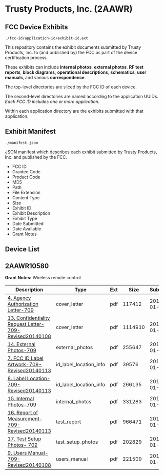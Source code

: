 # Trusty Products, Inc. (2AAWR)
## FCC Device Exhibits

```
./fcc-id/application-id/exhibit-id.ext
```

This repository contains the exhibit documents submitted by Trusty Products, Inc. to (and published by) the FCC as part of the device certification process.

These exhibits can include **internal photos**, **external photos**, **RF test reports**, **block diagrams**, **operational descriptions**, **schematics**, **user manuals**, and various **correspondence**.

The top-level directories are sliced by the FCC ID of each device.

The second-level directories are named according to the application UUIDs. *Each FCC ID includes one or more application.*

Within each application directory are the exhibits submitted with that application. 

## Exhibit Manifest

```
./manifest.json
```

JSON manifest which describes each exhibit submitted by Trusty Products, Inc. and published by the FCC.

- FCC ID
- Grantee Code
- Product Code
- MD5
- Path
- File Extension
- Content Type
- Size
- Exhibit ID
- Exhibit Description
- Exhibit Type
- Date Submitted
- Date Available
- Grant Notes

## Device List
## 2AAWR10580
**Grant Notes:** Wireless remote control

| Description | Type | Ext | Size | Submitted | Available |
| ----------- | ---- | --- | ---- | --------- | --------- |
| [4. Agency Authorization Letter-709](2AAWR10580/7d147e1e80db8180598c5c18037371e4/2165115.pdf) | cover_letter | pdf | 117412 | 2014-01-14 | 2014-01-14 |
| [13. Confidentiality Request Letter-709-Revised20140108](2AAWR10580/7d147e1e80db8180598c5c18037371e4/2165116.pdf) | cover_letter | pdf | 1114910 | 2014-01-14 | 2014-01-14 |
| [14. External Photos-709](2AAWR10580/7d147e1e80db8180598c5c18037371e4/2165117.pdf) | external_photos | pdf | 255647 | 2014-01-14 | 2014-01-14 |
| [7. FCC ID Label Artwork-709-Revised20140113](2AAWR10580/7d147e1e80db8180598c5c18037371e4/2165119.pdf) | id_label_location_info | pdf | 39576 | 2014-01-14 | 2014-01-14 |
| [8. Label Location-709-Revised20140113](2AAWR10580/7d147e1e80db8180598c5c18037371e4/2165120.pdf) | id_label_location_info | pdf | 266135 | 2014-01-14 | 2014-01-14 |
| [15. Internal Photos-709](2AAWR10580/7d147e1e80db8180598c5c18037371e4/2165118.pdf) | internal_photos | pdf | 331283 | 2014-01-14 | 2014-01-14 |
| [16. Report of Measurement-709-Revised20140113](2AAWR10580/7d147e1e80db8180598c5c18037371e4/2165123.pdf) | test_report | pdf | 966471 | 2014-01-14 | 2014-01-14 |
| [17. Test Setup Photos- 709](2AAWR10580/7d147e1e80db8180598c5c18037371e4/2165124.pdf) | test_setup_photos | pdf | 202829 | 2014-01-14 | 2014-01-14 |
| [9. Users Manual-709-Revised20140108](2AAWR10580/7d147e1e80db8180598c5c18037371e4/2165125.pdf) | users_manual | pdf | 221500 | 2014-01-14 | 2014-01-14 |
